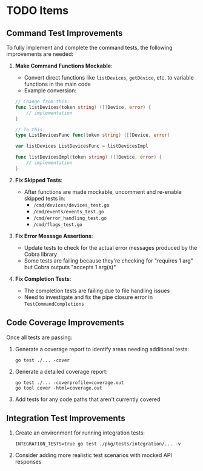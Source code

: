 # TODO Items

## Command Test Improvements

To fully implement and complete the command tests, the following improvements are needed:

1. **Make Command Functions Mockable**:
   - Convert direct functions like `listDevices`, `getDevice`, etc. to variable functions in the main code
   - Example conversion:
   ```go
   // Change from this:
   func listDevices(token string) ([]Device, error) {
       // implementation
   }

   // To this:
   type ListDevicesFunc func(token string) ([]Device, error)
   
   var listDevices ListDevicesFunc = listDevicesImpl
   
   func listDevicesImpl(token string) ([]Device, error) {
       // implementation
   }
   ```

2. **Fix Skipped Tests**:
   - After functions are made mockable, uncomment and re-enable skipped tests in:
     - `/cmd/devices/devices_test.go`
     - `/cmd/events/events_test.go`
     - `/cmd/error_handling_test.go`
     - `/cmd/flags_test.go`

3. **Fix Error Message Assertions**:
   - Update tests to check for the actual error messages produced by the Cobra library
   - Some tests are failing because they're checking for "requires 1 arg" but Cobra outputs "accepts 1 arg(s)"

4. **Fix Completion Tests**:
   - The completion tests are failing due to file handling issues
   - Need to investigate and fix the pipe closure error in `TestCommandCompletions`

## Code Coverage Improvements

Once all tests are passing:

1. Generate a coverage report to identify areas needing additional tests:
   ```
   go test ./... -cover
   ```

2. Generate a detailed coverage report:
   ```
   go test ./... -coverprofile=coverage.out
   go tool cover -html=coverage.out
   ```

3. Add tests for any code paths that aren't currently covered

## Integration Test Improvements

1. Create an environment for running integration tests:
   ```
   INTEGRATION_TESTS=true go test ./pkg/tests/integration/... -v
   ```

2. Consider adding more realistic test scenarios with mocked API responses